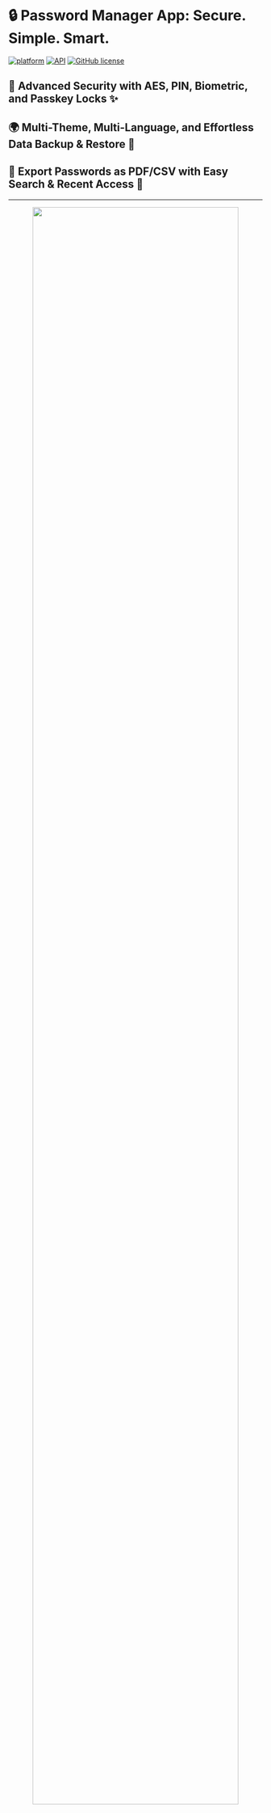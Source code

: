 # 🔒 Password Manager App: Secure. Simple. Smart.

[![platform](https://img.shields.io/badge/platform-Android-yellow.svg)](https://www.android.com)
[![API](https://img.shields.io/badge/API-21%2B-brightgreen.svg?style=flat)](https://android-arsenal.com/api?level=21)
[![GitHub license](https://img.shields.io/badge/License-Apache.0-blue.svg)]()

## 🔐 Advanced Security with AES, PIN, Biometric, and Passkey Locks ✨

## 🌍 Multi-Theme, Multi-Language, and Effortless Data Backup & Restore 🌈

## 📑 Export Passwords as PDF/CSV with Easy Search & Recent Access 🔎

---

<div align="center">
<img src = "./assets/mainDemo.jpg" width="90%" />

</div>

---

## Why Password Manager? 🔐✨

This app is your ultimate password manager, offering premium features for free! We use AES encryption to securely store and manage your passwords, ensuring your data is always protected. With easy-to-use features and a focus on security, we provide:

🔐 Top-Tier Security: Enjoy AES encryption, PIN, biometric, and passkey locks to keep your passwords safe and secure. ✨
🌍 Personalized Experience: Customize your app with multiple themes 🌈, languages 🌎, and seamless backup & restore options 🔄.
📑 Effortless Management: Export passwords as PDF 📄/CSV 📊, and easily search 🔍 or access recent entries with a simple tap 🖱️.

Your passwords deserve the best protection, and we’re here to provide it—completely free! 🎉

## Different Screens 📱📲📳

Password Vault (पासवर्ड वॉल्ट) offers a secure, sleek experience with a beautifully crafted interface. Enjoy a smooth and intuitive design across features like All Passwords, Add New Password, Saved Passwords, Password Search, Secure Backup, PIN & Biometric Lock, and more. Dive into a user-friendly, visually appealing journey to securely store, manage, and protect your sensitive information! 🔐✨

<table style="width:100%">
  <tr>
    <th><p p align="center"> 1 </p> </th>
    <th><p p align="center"> 2  </p></th>
    <th><p p align="center"> 3   </p></th>
  </tr>
  <tr>
    <td><div  align="center"><img src = "./assets/itemDemo.png" width="200px" /> </div></td>
    <td><div  align="center"><img src = "./assets/itemDemo.png" width="200px" /> </div></td>
    <td><div  align="center"><img src = "./assets/itemDemo.png" width="200px" /> </div></td>

  </tr>
  <tr>
    <th><p p align="center"> 4 </p> </th>
    <th><p p align="center"> 5  </p></th>
    <th><p p align="center"> 6   </p></th>
  </tr>
  <tr>
      <td><div  align="center"><img src = "./assets/itemDemo.png" width="200px" /> </div></td>
    <td><div  align="center"><img src = "./assets/itemDemo.png" width="200px" /> </div></td>
    <td><div  align="center"><img src = "./assets/itemDemo.png" width="200px" /> </div></td>
  </tr>
</table>

---

## About 🔐✨

Password Vault is the ultimate password management solution, offering premium features for free! With a focus on security, usability, and customization, this app ensures your sensitive information is safely encrypted and easily accessible. Whether you're managing a handful of passwords or dozens, Password Vault offers a seamless and visually stunning experience to keep your data protected.

🔐 Top-Tier Security Features
We use AES encryption to keep your passwords safe, ensuring top-level security. Plus, with PIN lock, biometric lock, and passkey support, you get multiple layers of protection for complete peace of mind.

🎨 Premium Customization, Free for You
Enjoy a personalized experience with multi-theme support. Choose between light, dark, or custom themes to match your preferences, all for free!

🌍 Multi-Language Support
Access the app in your preferred language for a global experience, making it easier than ever to manage your passwords.

📂 Backup & Restore Your Data
Never lose your passwords! With backup and restore functionality, you can securely save and recover your data anytime.

📑 Export Options for Flexibility
Export your stored passwords as PDF or CSV for easy access, backup, or sharing, all free of charge.

🔍 Effortless Search & Management
Quickly find and manage your passwords with advanced search and filter options. Plus, access your recent passwords with just a tap.

🛠️ Powerful Development Features
Built with NDK for improved performance and offering both release and debug builds, this app is designed for reliability. A custom package name ensures a unique, conflict-free experience.

---

## video 📺💻

---

# Working / Workflow 💪⚒

## 🔑 Password Management

- Goto Create Password page.
- Add your credentials and password.
- The app generates an encryption key using NDK for added security.
- Your password is encrypted and securely saved in the database.
- When you view the password, it is decrypted in real-time and displayed to you.
- The encryption/decryption key is stored in C++ code using NDK, ensuring enhanced security.

## 🎨 Theme Customization

- All colors are accessed using attributes (e.g., ?attr/myPrimaryColor) rather than being hardcoded.
- Depending on the selected theme, colors change dynamically, providing a multi-theme experience.
- The selected theme is saved in Shared Preferences, ensuring it persists across sessions.

## 🌍 Multi-Language Support

- All app text is stored in string resource files instead of being hardcoded.
- Text is accessed using references like @string/click.
- When a language is selected, the app updates all text dynamically.
- The selected language is stored in Shared Preferences for consistent localization.

## 📂 Backup & Restore

- The app’s database is securely stored in the app directory.
- Backup Process:
    - The app creates a copy of the database and saves it in the Downloads directory with a timestamp.
- Restore Process:
    - The selected backup file is copied back to the app’s directory, restoring all data seamlessly.

## 📑 PDF/CSV Export

- All stored passwords are retrieved and organized into a list.
- PDF Export:
    - Passwords are written onto canvas pages, styled, and converted into a PDF file.
    - The PDF is saved in the user’s Downloads directory.
- CSV Export:
    - Passwords are formatted into rows and columns and saved as a CSV file in the Downloads directory.

## 🔐 Passkey, PIN, and Biometric Lock

- Unlock the app using either a Passkey, PIN, or Biometric Authentication.
- The Passkey acts as a master password and is always active.
- Only one of PIN or Biometric Lock is active at a time.
- Credentials like PINs and passwords are securely stored in Shared Preferences, protected using AES encryption.
- This ensures robust security and keeps your data safe from unauthorized access.

<div align="center"><img src="./assets/mainDemo.jpg.png" width="500px"></div>

---

## Technologies Used 👩‍💻⚙👨‍💻

- ### [mvvm ]

    - MVVM stands for Model-View-ViewModel, which is a software architectural pattern commonly used in modern UI frameworks, including Android development. In MVVM, the application is divided into three main components:

        1.  Model: Represents the data and business logic of the application.
        2.  View: Represents the UI components visible to the user.
        3.  ViewModel: Acts as an intermediary between the View and the Model, providing data and behavior to the View while
        4.  abstracting away the underlying business logic.

    - MVVM promotes separation of concerns, making it easier to maintain and test the codebase. It also facilitates reusability of components and promotes a more modular architecture.

- ### [ LiveData ]
    - LiveData is a lifecycle-aware data holder class in Android Jetpack. It ensures that your UI observes only the latest data changes and reacts accordingly, reducing the risk of memory leaks. LiveData automatically updates the UI when the underlying data changes, making it an essential component in the MVVM architecture.
    - It works seamlessly with ViewModel, helping to keep the UI and business logic separate.
- ### [NDK (Native Development Kit)]
    - The Android Native Development Kit (NDK) is a toolset that allows developers to write portions of their app using native code languages like C and C++. It provides performance advantages by leveraging native libraries and components for computationally intensive tasks.
    - The NDK is particularly useful for tasks like game development, cryptography, and real-time audio or video processing.
- ### [Room Database]
    - Room is a part of the Android Jetpack suite and provides a robust abstraction layer over SQLite to help developers build a database with minimal boilerplate code.
    - It ensures compile-time verification of SQL queries, supports LiveData for observing database changes, and integrates seamlessly with Kotlin Coroutines for asynchronous data operations.
- ### [AES Encryption]
    - AES (Advanced Encryption Standard) is a secure and widely used encryption algorithm. In Android development, AES encryption can be used to secure sensitive data like passwords, tokens, or any confidential user information.
    - By using libraries such as javax.crypto or androidx.security.crypto.EncryptedSharedPreferences, developers can implement AES encryption to enhance the security of their applications.

---

[mvvm]: https://www.geeksforgeeks.org/mvvm-model-view-viewmodel-architecture-pattern-in-android/
[Retrofit ]: https://github.com/square/retrofit
[LiveData ]: https://developer.android.com/topic/libraries/architecture/livedata
[Room Database]: https://developer.android.com/jetpack/androidx/releases/room
[AES Encryption]: https://en.wikipedia.org/wiki/Advanced_Encryption_Standard
[NDK (Native Development Kit) ]: https://developer.android.com/ndk
